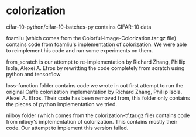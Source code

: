 # colorization

cifar-10-python/cifar-10-batches-py contains CIFAR-10 data

foamliu (which comes from the Colorful-Image-Colorization.tar.gz file) contains code from foamliu's implementation of colorization. We were able to reimplement his code and run some experiments on them.

from_scratch is our attempt to re-implementation by Richard Zhang, Phillip Isola, Alexei A. Efros by rewritting the code completely from scratch using python and tensorflow

loss-function folder contains code we wrote in out first attempt to run the original Caffe colorization implementation by Richard Zhang, Phillip Isola, Alexei A. Efros. Their code has been removed from, this folder only contains the pieces of python implementation we tried.

nilboy folder (which comes from the colorization-tf.tar.gz file) contains code from nilboy's implementation of colorization. This contains mostly their code. Our attempt to implement this version failed.
